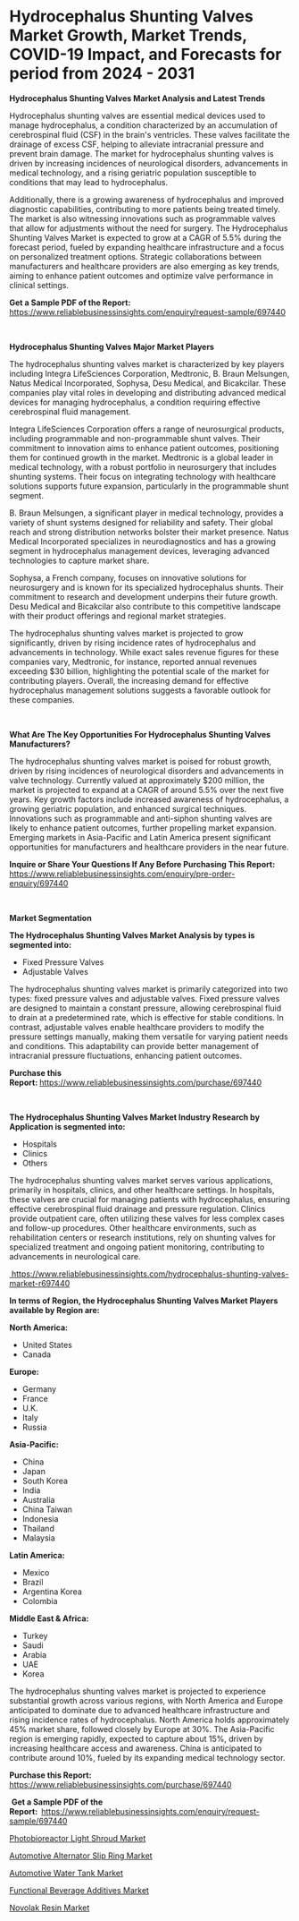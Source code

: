 <p><h1>Hydrocephalus Shunting Valves Market Growth, Market Trends, COVID-19 Impact, and Forecasts for period from 2024 - 2031</h1></p><p><strong>Hydrocephalus Shunting Valves Market Analysis and Latest Trends</strong></p>
<p><p>Hydrocephalus shunting valves are essential medical devices used to manage hydrocephalus, a condition characterized by an accumulation of cerebrospinal fluid (CSF) in the brain's ventricles. These valves facilitate the drainage of excess CSF, helping to alleviate intracranial pressure and prevent brain damage. The market for hydrocephalus shunting valves is driven by increasing incidences of neurological disorders, advancements in medical technology, and a rising geriatric population susceptible to conditions that may lead to hydrocephalus. </p><p>Additionally, there is a growing awareness of hydrocephalus and improved diagnostic capabilities, contributing to more patients being treated timely. The market is also witnessing innovations such as programmable valves that allow for adjustments without the need for surgery. The Hydrocephalus Shunting Valves Market is expected to grow at a CAGR of 5.5% during the forecast period, fueled by expanding healthcare infrastructure and a focus on personalized treatment options. Strategic collaborations between manufacturers and healthcare providers are also emerging as key trends, aiming to enhance patient outcomes and optimize valve performance in clinical settings.</p></p>
<p><strong>Get a Sample PDF of the Report:&nbsp;</strong> <a href="https://www.reliablebusinessinsights.com/enquiry/request-sample/697440?utm_campaign=41&utm_medium=2&utm_source=Github&utm_content=ia&utm_term=10122024&utm_id=hydrocephalus-shunting-valves">https://www.reliablebusinessinsights.com/enquiry/request-sample/697440</a></p>
<p>&nbsp;</p>
<p><strong>Hydrocephalus Shunting Valves Major Market Players</strong></p>
<p><p>The hydrocephalus shunting valves market is characterized by key players including Integra LifeSciences Corporation, Medtronic, B. Braun Melsungen, Natus Medical Incorporated, Sophysa, Desu Medical, and Bicakcilar. These companies play vital roles in developing and distributing advanced medical devices for managing hydrocephalus, a condition requiring effective cerebrospinal fluid management.</p><p>Integra LifeSciences Corporation offers a range of neurosurgical products, including programmable and non-programmable shunt valves. Their commitment to innovation aims to enhance patient outcomes, positioning them for continued growth in the market. Medtronic is a global leader in medical technology, with a robust portfolio in neurosurgery that includes shunting systems. Their focus on integrating technology with healthcare solutions supports future expansion, particularly in the programmable shunt segment.</p><p>B. Braun Melsungen, a significant player in medical technology, provides a variety of shunt systems designed for reliability and safety. Their global reach and strong distribution networks bolster their market presence. Natus Medical Incorporated specializes in neurodiagnostics and has a growing segment in hydrocephalus management devices, leveraging advanced technologies to capture market share.</p><p>Sophysa, a French company, focuses on innovative solutions for neurosurgery and is known for its specialized hydrocephalus shunts. Their commitment to research and development underpins their future growth. Desu Medical and Bicakcilar also contribute to this competitive landscape with their product offerings and regional market strategies.</p><p>The hydrocephalus shunting valves market is projected to grow significantly, driven by rising incidence rates of hydrocephalus and advancements in technology. While exact sales revenue figures for these companies vary, Medtronic, for instance, reported annual revenues exceeding $30 billion, highlighting the potential scale of the market for contributing players. Overall, the increasing demand for effective hydrocephalus management solutions suggests a favorable outlook for these companies.</p></p>
<p>&nbsp;</p>
<p><strong>What Are The Key Opportunities For Hydrocephalus Shunting Valves Manufacturers?</strong></p>
<p><p>The hydrocephalus shunting valves market is poised for robust growth, driven by rising incidences of neurological disorders and advancements in valve technology. Currently valued at approximately $200 million, the market is projected to expand at a CAGR of around 5.5% over the next five years. Key growth factors include increased awareness of hydrocephalus, a growing geriatric population, and enhanced surgical techniques. Innovations such as programmable and anti-siphon shunting valves are likely to enhance patient outcomes, further propelling market expansion. Emerging markets in Asia-Pacific and Latin America present significant opportunities for manufacturers and healthcare providers in the near future.</p></p>
<p><strong>Inquire or Share Your Questions If Any Before Purchasing This Report:</strong> <a href="https://www.reliablebusinessinsights.com/enquiry/pre-order-enquiry/697440?utm_campaign=41&utm_medium=2&utm_source=Github&utm_content=ia&utm_term=10122024&utm_id=hydrocephalus-shunting-valves">https://www.reliablebusinessinsights.com/enquiry/pre-order-enquiry/697440</a></p>
<p>&nbsp;</p>
<p><strong>Market Segmentation</strong></p>
<p><strong>The Hydrocephalus Shunting Valves Market Analysis by types is segmented into:</strong></p>
<p><ul><li>Fixed Pressure Valves</li><li>Adjustable Valves</li></ul></p>
<p><p>The hydrocephalus shunting valves market is primarily categorized into two types: fixed pressure valves and adjustable valves. Fixed pressure valves are designed to maintain a constant pressure, allowing cerebrospinal fluid to drain at a predetermined rate, which is effective for stable conditions. In contrast, adjustable valves enable healthcare providers to modify the pressure settings manually, making them versatile for varying patient needs and conditions. This adaptability can provide better management of intracranial pressure fluctuations, enhancing patient outcomes.</p></p>
<p><strong>Purchase this Report:&nbsp;</strong><a href="https://www.reliablebusinessinsights.com/purchase/697440?utm_campaign=41&utm_medium=2&utm_source=Github&utm_content=ia&utm_term=10122024&utm_id=hydrocephalus-shunting-valves">https://www.reliablebusinessinsights.com/purchase/697440</a></p>
<p>&nbsp;</p>
<p><strong>The Hydrocephalus Shunting Valves Market Industry Research by Application is segmented into:</strong></p>
<p><ul><li>Hospitals</li><li>Clinics</li><li>Others</li></ul></p>
<p><p>The hydrocephalus shunting valves market serves various applications, primarily in hospitals, clinics, and other healthcare settings. In hospitals, these valves are crucial for managing patients with hydrocephalus, ensuring effective cerebrospinal fluid drainage and pressure regulation. Clinics provide outpatient care, often utilizing these valves for less complex cases and follow-up procedures. Other healthcare environments, such as rehabilitation centers or research institutions, rely on shunting valves for specialized treatment and ongoing patient monitoring, contributing to advancements in neurological care.</p></p>
<p><a href="https://www.reliablebusinessinsights.com/hydrocephalus-shunting-valves-market-r697440?utm_campaign=41&utm_medium=2&utm_source=Github&utm_content=ia&utm_term=10122024&utm_id=hydrocephalus-shunting-valves">&nbsp;https://www.reliablebusinessinsights.com/hydrocephalus-shunting-valves-market-r697440</a></p>
<p><strong>In terms of Region, the Hydrocephalus Shunting Valves Market Players available by Region are:</strong></p>
<p>
    <p> <strong> North America: </strong>
        <ul>
            <li>United States</li>
            <li>Canada</li>
        </ul>
        </p> 
    <p> <strong> Europe: </strong>
        <ul>
            <li>Germany</li>
            <li>France</li>
            <li>U.K.</li>
            <li>Italy</li>
            <li>Russia</li>
        </ul>
        </p> 
    <p> <strong> Asia-Pacific: </strong>
        <ul>
            <li>China</li>
            <li>Japan</li>
            <li>South Korea</li>
            <li>India</li>
            <li>Australia</li>
            <li>China Taiwan</li>
            <li>Indonesia</li>
            <li>Thailand</li>
            <li>Malaysia</li>
        </ul>
        </p> 
    <p> <strong> Latin America: </strong>
        <ul>
            <li>Mexico</li>
            <li>Brazil</li>
            <li>Argentina Korea</li>
            <li>Colombia</li>
        </ul>
        </p> 
    <p> <strong> Middle East & Africa: </strong>
        <ul>
            <li>Turkey</li>
            <li>Saudi</li>
            <li>Arabia</li>
            <li>UAE</li>
            <li>Korea</li>
        </ul>
    </p>
    </p>
<p><p>The hydrocephalus shunting valves market is projected to experience substantial growth across various regions, with North America and Europe anticipated to dominate due to advanced healthcare infrastructure and rising incidence rates of hydrocephalus. North America holds approximately 45% market share, followed closely by Europe at 30%. The Asia-Pacific region is emerging rapidly, expected to capture about 15%, driven by increasing healthcare access and awareness. China is anticipated to contribute around 10%, fueled by its expanding medical technology sector.</p></p>
<p><strong>Purchase this Report: </strong><a href="https://www.reliablebusinessinsights.com/purchase/697440?utm_campaign=41&utm_medium=2&utm_source=Github&utm_content=ia&utm_term=10122024&utm_id=hydrocephalus-shunting-valves">https://www.reliablebusinessinsights.com/purchase/697440</a></p>
<p>&nbsp;<strong>Get a Sample PDF of the Report:&nbsp;&nbsp;</strong><a href="https://www.reliablebusinessinsights.com/enquiry/request-sample/697440?utm_campaign=41&utm_medium=2&utm_source=Github&utm_content=ia&utm_term=10122024&utm_id=hydrocephalus-shunting-valves">https://www.reliablebusinessinsights.com/enquiry/request-sample/697440</a></p>
<p><strong></strong></p>
<p><p><a href="https://github.com/sca704osol/Market-Research-Report-List-1/blob/main/photobioreactor-light-shroud-market.md?utm_campaign=41&utm_medium=2&utm_source=Github&utm_content=ia&utm_term=10122024&utm_id=hydrocephalus-shunting-valves">Photobioreactor Light Shroud Market</a></p><p><a href="https://www.linkedin.com/pulse/automotive-alternator-slip-ring-market-insights-industry-development-t2yqe?utm_campaign=41&utm_medium=2&utm_source=Github&utm_content=ia&utm_term=10122024&utm_id=hydrocephalus-shunting-valves">Automotive Alternator Slip Ring Market</a></p><p><a href="https://www.linkedin.com/pulse/insightful-automotive-water-tank-market-trends-growth-rcu5e?utm_campaign=41&utm_medium=2&utm_source=Github&utm_content=ia&utm_term=10122024&utm_id=hydrocephalus-shunting-valves">Automotive Water Tank Market</a></p><p><a href="https://github.com/deonnamcelhi0/Market-Research-Report-List-1/blob/main/functional-beverage-additives-market.md?utm_campaign=41&utm_medium=2&utm_source=Github&utm_content=ia&utm_term=10122024&utm_id=hydrocephalus-shunting-valves">Functional Beverage Additives Market</a></p><p><a href="https://www.linkedin.com/pulse/futur-trend-quest-sl8ue?utm_campaign=41&utm_medium=2&utm_source=Github&utm_content=ia&utm_term=10122024&utm_id=hydrocephalus-shunting-valves">Novolak Resin Market</a></p></p>